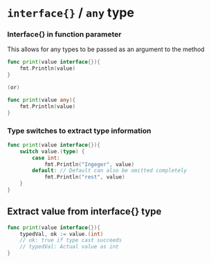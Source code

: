 
# `interface{}` / `any` type


### Interface{} in function parameter

This allows for any types to be passed as an argument to the method

```go
func print(value interface{}){
    fmt.Println(value)
}

(or)

func print(value any){
    fmt.Println(value)
}
```

### Type switches to extract type information

```go
func print(value interface{}){
    switch value.(type) {
        case int: 
            fmt.Println("Ingeger", value)
        default: // Default can also be omitted completely
            fmt.Println("rest", value)            
    }
}
```

## Extract value from interface{} type

```go
func print(value interface{}){
    typedVal, ok := value.(int)
    // ok: true if type cast succeeds
    // typedVal: Actual value as int
}
```
